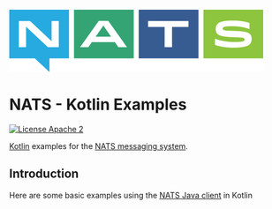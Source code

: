 ![NATS](images/large-logo.png)

# NATS - Kotlin Examples

[![License Apache 2](https://img.shields.io/badge/License-Apache2-blue.svg)](https://www.apache.org/licenses/LICENSE-2.0)

[Kotlin](https://kotlinlang.org/) examples for the [NATS messaging system](https://nats.io).

## Introduction

Here are some basic examples using the [NATS Java client](https://github.com/nats-io/nats.java) in Kotlin